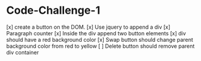 # Code-Challenge-1
[x] create a button on the DOM.
[x] Use jquery to append a div
[x] Paragraph counter
[x] Inside the div append two button elements
[x] div should have a red background color
[x] Swap button should change parent background color from red to yellow
[ ] Delete button should remove parent div container
